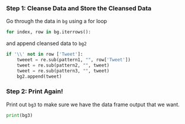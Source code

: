 <!--title={Cleanse the Data in the .cvs File}-->

### Step 1: Cleanse Data and Store the Cleansed Data

Go through the data in `bg` using a for loop

```python
for index, row in bg.iterrows():
```

and append cleansed data to `bg2`

```python
if '\\' not in row ['Tweet']:
    tweeet = re.sub(pattern1, "", row['Tweet'])
    tweet = re.sub(pattern2, "", tweet)
    tweet = re.sub(pattern3, "", tweet)
    bg2.append(tweet)
```

### Step 2: Print Again!

Print out `bg3` to make sure we have the data frame output that we want.

```python
print(bg3)
```